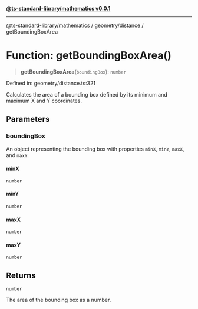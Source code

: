 [**@ts-standard-library/mathematics v0.0.1**](../../../README.md)

***

[@ts-standard-library/mathematics](../../../README.md) / [geometry/distance](../README.md) / getBoundingBoxArea

# Function: getBoundingBoxArea()

> **getBoundingBoxArea**(`boundingBox`): `number`

Defined in: geometry/distance.ts:321

Calculates the area of a bounding box defined by its minimum and maximum X and Y coordinates.

## Parameters

### boundingBox

An object representing the bounding box with properties `minX`, `minY`, `maxX`, and `maxY`.

#### minX

`number`

#### minY

`number`

#### maxX

`number`

#### maxY

`number`

## Returns

`number`

The area of the bounding box as a number.
